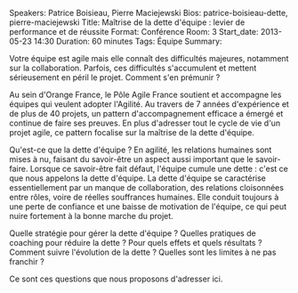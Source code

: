 Speakers: Patrice Boisieau, Pierre Maciejewski
Bios: patrice-boisieau-dette, pierre-maciejewski
Title: Maîtrise de la dette d'équipe : levier de performance et de réussite
Format: Conférence
Room: 3
Start_date: 2013-05-23 14:30
Duration: 60 minutes
Tags: Équipe
Summary:

Votre équipe est agile mais elle connaît des difficultés majeures, notamment sur la collaboration.
Parfois, ces difficultés s'accumulent et mettent sérieusement en péril le projet.
Comment s'en prémunir ?

Au sein d'Orange France, le Pôle Agile France soutient et accompagne les équipes qui veulent adopter l'Agilité.
Au travers de 7 années d'expérience et de plus de 40 projets, un pattern d'accompagnement efficace a émergé et continue de faire ses preuves.
En plus d'adresser tout le cycle de vie d'un projet agile, ce pattern focalise sur la maîtrise de la dette d'équipe.

Qu'est-ce que la dette d'équipe ?
En agilité, les relations humaines sont mises à nu, faisant du savoir-être un aspect aussi important que le savoir-faire.
Lorsque ce savoir-être fait défaut, l'équipe cumule une dette : c'est ce que nous appelons la dette d'équipe.
La dette d'équipe se caractérise essentiellement par un manque de collaboration, des relations cloisonnées entre rôles, voire de réelles souffrances humaines.
Elle conduit toujours à une perte de confiance et une baisse de motivation de l'équipe, ce qui peut nuire fortement à la bonne marche du projet.

Quelle stratégie pour gérer la dette d'équipe ?
Quelles pratiques de coaching pour réduire la dette ?
Pour quels effets et quels résultats ?
Comment suivre l'évolution de la dette ?
Quelles sont les limites à ne pas franchir ?

Ce sont ces questions que nous proposons d'adresser ici.
